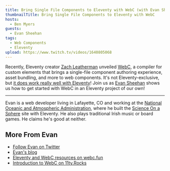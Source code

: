```yaml
---
title: Bring Single File Components to Eleventy with WebC (with Evan Sheehan)
thumbnailTitle: Bring Single File Components to Eleventy with WebC
hosts:
  - Ben Myers
guests:
  - Evan Sheehan
tags:
  - Web Components
  - Eleventy
upload: https://www.twitch.tv/videos/1640805068
---
```


Recently, Eleventy creator [Zach Leatherman](https://twitter.com/zachleat) unveiled [WebC](https://github.com/11ty/webc), a compiler for custom elements that brings a single-file component authoring experience, asset bundling, and more to web components. It's not Eleventy-exclusive, but [it does work really well with Eleventy](https://www.11ty.dev/docs/languages/webc/)! Join us as [Evan Sheehan](https://twitter.com/darth_mall) shows us how to get started with WebC in an Eleventy project of our own!

---

Evan is a web developer living in Lafayette, CO and working at the [National Oceanic and Atmospheric Administration](https://www.noaa.gov/), where he built the [Science On a Sphere](https://sos.noaa.gov/) site with Eleventy. He also plays traditional Irish music or board games. He claims he's good at neither.


## More From Evan

- [Follow Evan on Twitter](https://twitter.com/darth_mall)
- [Evan's blog](https://darthmall.net/)
- [Eleventy and WebC resources on webc.fun](https://11ty.webc.fun/)
- [Introduction to WebC on 11ty.Rocks](https://11ty.rocks/posts/introduction-webc/)